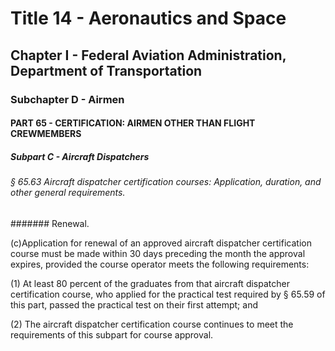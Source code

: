 
# Title 14 - Aeronautics and Space
## Chapter I - Federal Aviation Administration, Department of Transportation
### Subchapter D - Airmen
#### PART 65 - CERTIFICATION: AIRMEN OTHER THAN FLIGHT CREWMEMBERS
##### Subpart C - Aircraft Dispatchers
###### § 65.63 Aircraft dispatcher certification courses: Application, duration, and other general requirements.
####### Renewal.

(c)Application for renewal of an approved aircraft dispatcher certification course must be made within 30 days preceding the month the approval expires, provided the course operator meets the following requirements:

(1) At least 80 percent of the graduates from that aircraft dispatcher certification course, who applied for the practical test required by § 65.59 of this part, passed the practical test on their first attempt; and

(2) The aircraft dispatcher certification course continues to meet the requirements of this subpart for course approval.
